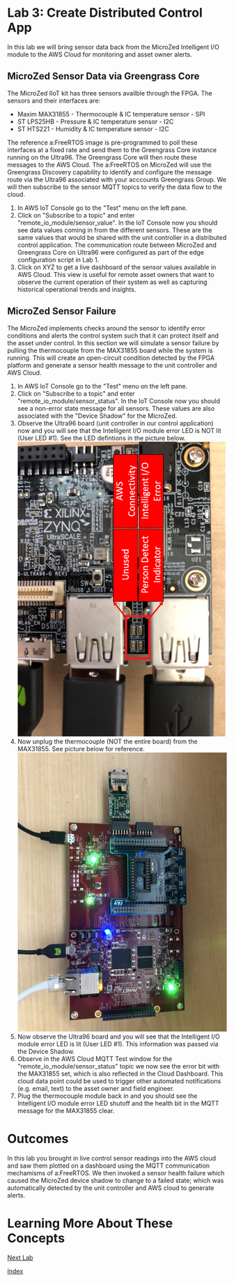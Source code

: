 # Lab 3: Create Distributed Control App
In this lab we will bring sensor data back from the MicroZed Intelligent I/O module to the AWS Cloud for monitoring and asset owner alerts.
## MicroZed Sensor Data via Greengrass Core
The MicroZed IIoT kit has three sensors availble through the FPGA. The sensors and their interfaces are:
  * Maxim MAX31855 - Thermocouple & IC temperature sensor - SPI
  * ST LPS25HB - Pressure & IC temperature sensor - I2C
  * ST HTS221 - Humidity & IC temperature sensor - I2C

The reference a:FreeRTOS image is pre-programmed to poll these interfaces at a fixed rate and send them to the Greengrass Core instance running on the Ultra96. The Greengrass Core will then route these messages to the AWS Cloud.  The a:FreeRTOS on MicroZed will use the Greengrass Discovery capability to identify and configure the message route via the Ultra96 associated with your acccounts Greengrass Group.  We will then subscribe to the sensor MQTT topics to verify the data flow to the cloud.
1. In AWS IoT Console go to the "Test" menu on the left pane.
2. Click on "Subscribe to a topic" and enter "remote_io_module/sensor_value".  In the IoT Console now you should see data values coming in from the different sensors.  These are the same values that would be shared with the unit controller in a distributed control application.  The communication route between MicroZed and Greengrass Core on Ultra96 were configured as part of the edge configuration script in Lab 1.
3. Click on XYZ to get a live dashboard of the sensor values available in AWS Cloud.  This view is useful for remote asset owners that want to observe the current operation of their system as well as capturing historical operational trends and insights.

## MicroZed Sensor Failure
The MicroZed implements checks around the sensor to identify error conditions and alerts the control system such that it can protect itself and the asset under control.  In this section we will simulate a sensor failure by pulling the thermocouple from the MAX31855 board while the system is running.  This will create an open-circuit condition detected by the FPGA platform and generate a sensor health message to the unit controller and AWS Cloud.
1. In AWS IoT Console go to the "Test" menu on the left pane.
2. Click on "Subscribe to a topic" and enter "remote_io_module/sensor_status".  In the IoT Console now you should see a non-error state message for all sensors.  These values are also associated with the "Device Shadow" for the MicroZed.
3. Observe the Ultra96 board (unit controller in our control application) now and you will see that the Intelligent I/O module error LED is NOT lit (User LED #1).  See the LED defintions in the picture below.
![alt text](images/Ultra96_LED_Configuration.PNG "Ultra96 LED Defintions")
4. Now unplug the thermocouple (NOT the entire board) from the MAX31855.  See picture below for reference.
![alt text](images/MicroZed_MAX31855_Thermocouple_Removed.jpg "MAX31855 Thermocouple Removed")
5. Now observe the Ultra96 board and you will see that the Intelligent I/O module error LED is lit (User LED #1).  This information was passed via the Device Shadow.
6. Observe in the AWS Cloud MQTT Test window for the "remote_io_module/sensor_status" topic we now see the error bit with the MAX31855 set, which is also reflected in the Cloud Dashboard.  This cloud data point could be used to trigger other automated notifications (e.g. email, text) to the asset owner and field engineer.
7. Plug the thermocouple module back in and you should see the Intelligent I/O module error LED shutoff and the health bit in the MQTT message for the MAX31855 clear.

# Outcomes
In this lab you brought in live control sensor readings into the AWS cloud and saw them plotted on a dashboard using the MQTT communication mechamisms of a:FreeRTOS.  We then invoked a sensor health failure which caused the MicroZed device shadow to change to a failed state; which was automatically detected by the unit controller and AWS cloud to generate alerts.

# Learning More About These Concepts

[Next Lab](./Lab4.md)

[Index](./README.md)

